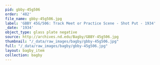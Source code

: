 ```yaml
---
pid: gbby-45g506
order: '482'
file_name: gbby-45g506.jpg
label: 'GBBY 45G/506: Track Meet or Practice Scene - Shot Put - 1934'
_date: '1934'
object_type: glass plate negative
source: http://archives.nd.edu/Bagby/GBBY-45g506.jpg
thumbnail: "/_data/raw_images/bagby/gbby-45g506.jpg"
full: "/_data/raw_images/bagby/gbby-45g506.jpg"
layout: bagby_item
collection: bagby
---
```

